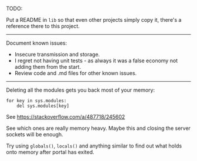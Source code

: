 TODO:

Put a README in `lib` so that even other projects simply copy it, there's a reference there to this project.

---

Document known issues:

* Insecure transmission and storage.
* I regret not having unit tests - as always it was a false economy not adding them from the start.
* Review code and .md files for other known issues.

---

Deleting all the modules gets you back most of your memory:

    for key in sys.modules:
        del sys.modules[key]

See <https://stackoverflow.com/a/487718/245602>

See which ones are really memory heavy. Maybe this and closing the server sockets will be enough.

Try using `globals()`, `locals()` and anything similar to find out what holds onto memory after portal has exited.

